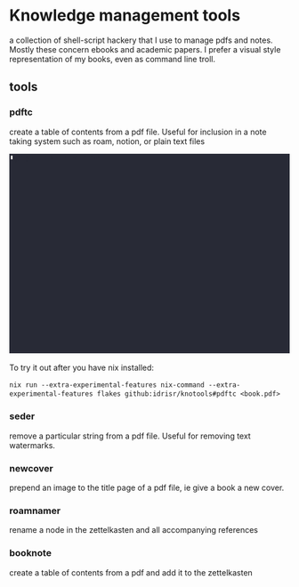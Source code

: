 # Knowledge management tools

a collection of shell-script hackery that I use to manage pdfs and notes.
Mostly these concern ebooks and academic papers. I prefer a visual style
representation of my books, even as command line troll.

## tools
### pdftc
create a table of contents from a pdf file. Useful for inclusion in a
note taking system such as roam, notion, or plain text files

![pdftc sample run](https://github.com/idrisr/knotools/blob/main/gifs/pdftc.gif)

To try it out after you have nix installed:

```
nix run --extra-experimental-features nix-command --extra-experimental-features flakes github:idrisr/knotools#pdftc <book.pdf>
```

### seder
remove a particular string from a pdf file. Useful for removing text watermarks.

### newcover
prepend an image to the title page of a pdf file, ie give a book a new cover.

### roamnamer
rename a node in the zettelkasten and all accompanying references

### booknote
create a table of contents from a pdf and add it to the zettelkasten
